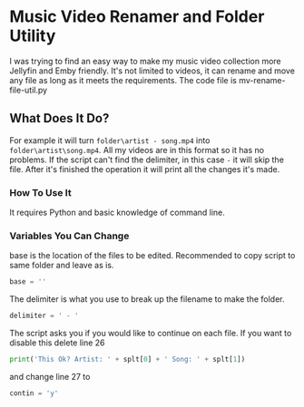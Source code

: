 # Music Video Renamer and Folder Utility
 I was trying to find an easy way to make my music video collection more Jellyfin and Emby friendly. It's not limited to videos, it can rename and move any file as long as it meets the requirements. The code file is mv-rename-file-util.py
## What Does It Do?
 For example it will turn `folder\artist - song.mp4` into `folder\artist\song.mp4`. All my videos are in this format so it has no problems. If the script can't find the delimiter, in this case ` - ` it will skip the file. After it's finished the operation it will print all the changes it's made.
### How To Use It
 It requires Python and basic knowledge of command line.
### Variables You Can Change
 base is the location of the files to be edited. Recommended to copy script to same folder and leave as is.
```python
base = ''
```
 The delimiter is what you use to break up the filename to make the folder.
```python
delimiter = ' - '
```
 The script asks you if you would like to continue on each file. If you want to disable this delete line 26 
```python
print('This Ok? Artist: ' + splt[0] + ' Song: ' + splt[1])
```
 and change line 27 to
```python
contin = 'y'
```
